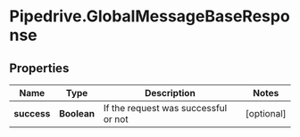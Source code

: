 # Pipedrive.GlobalMessageBaseResponse

## Properties

Name | Type | Description | Notes
------------ | ------------- | ------------- | -------------
**success** | **Boolean** | If the request was successful or not | [optional] 


